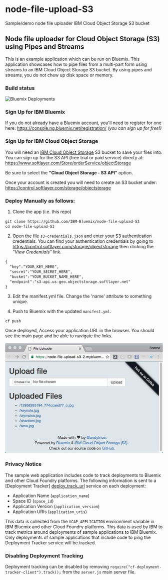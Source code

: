 # node-file-upload-S3
Sample/demo node file uploader IBM Cloud Object Storage S3 bucket

## Node file uploader for Cloud Object Storage (S3) using Pipes and Streams

This is an example application which can be run on Bluemix.
This application showcases how to pipe files from a multi-part form using streams to an IBM Cloud Object Storage S3 bucket. By using pipes and streams, you do not chew up disk space or memory.

### Build status
![Bluemix Deployments](https://deployment-tracker.mybluemix.net/stats/d07dcb841136c553aac023a7ff5276d4/badge.svg)

### Sign Up for IBM Bluemix 

If you do not already have a Bluemix account, you'll need to register for one here: https://console.ng.bluemix.net/registration/
*(you can sign up for free!)*

### Sign Up for IBM Cloud Object Storage

You will need an <a href="https://www.ibm.com/cloud-computing/products/storage/object-storage/">IBM Cloud Object Storage</a> S3 bucket to save your files into.  
You can sign up for the S3 API (free trial or paid service) directy at: https://www.softlayer.com/Store/orderService/objectStorage 

Be sure to select the **"Cloud Object Storage - S3 API"** option. 

Once your account is created you will need to create an S3 bucket under: https://control.softlayer.com/storage/objectstorage 

### Deploy Manually as follows:

1. Clone the app (i.e. this repo)

  ```
  git clone https://github.com/IBM-Bluemix/node-file-upload-S3
  cd node-file-upload-S3
  ```

2. Open the file `s3-credentials.json` and enter your S3 authentication credentials.  You can find your authentication credentials by going to https://control.softlayer.com/storage/objectstorage then clicking the *"View Credentials"* link. 

  ``` 
{
    "key":"YOUR_KEY_HERE",
    "secret":"YOUR_SECRET_HERE",
    "bucket":"YOUR_BUCKET_NAME_HERE",
    "endpoint":"s3-api.us-geo.objectstorage.softlayer.net"
}  
```

3. Edit the manifest.yml file.  Change the 'name' attribute to something unique.

4. Push to Bluemix with the updated `manifest.yml`.

  ```
  cf push
  ```

  Once deployed, Access your application URL in the browser.  You should see the main page and be able to navigate the links.

  ![Web App Screenshot](./github-assets/screenshot.jpg)

### Privacy Notice

The sample web application includes code to track deployments to Bluemix and other Cloud Foundry platforms. The following information is sent to a [Deployment Tracker] [deploy_track_url] service on each deployment:

* Application Name (`application_name`)
* Space ID (`space_id`)
* Application Version (`application_version`)
* Application URIs (`application_uris`)

This data is collected from the `VCAP_APPLICATION` environment variable in IBM Bluemix and other Cloud Foundry platforms. This data is used by IBM to track metrics around deployments of sample applications to IBM Bluemix. Only deployments of sample applications that include code to ping the Deployment Tracker service will be tracked.

### Disabling Deployment Tracking

Deployment tracking can be disabled by removing `require("cf-deployment-tracker-client").track();` from the `server.js` main server file.

[deploy_track_url]: https://github.com/cloudant-labs/deployment-tracker